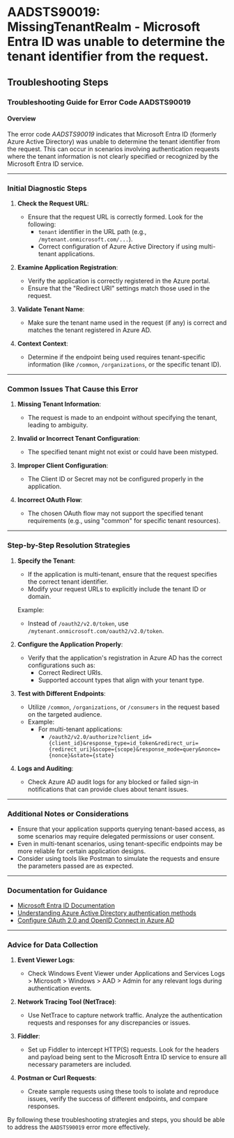 # AADSTS90019: MissingTenantRealm - Microsoft Entra ID was unable to determine the tenant identifier from the request.


## Troubleshooting Steps
### Troubleshooting Guide for Error Code AADSTS90019

#### Overview
The error code *AADSTS90019* indicates that Microsoft Entra ID (formerly Azure Active Directory) was unable to determine the tenant identifier from the request. This can occur in scenarios involving authentication requests where the tenant information is not clearly specified or recognized by the Microsoft Entra ID service.

---

### Initial Diagnostic Steps

1. **Check the Request URL**:
   - Ensure that the request URL is correctly formed. Look for the following:
     - `tenant` identifier in the URL path (e.g., `/mytenant.onmicrosoft.com/...`).
     - Correct configuration of Azure Active Directory if using multi-tenant applications.

2. **Examine Application Registration**:
   - Verify the application is correctly registered in the Azure portal.
   - Ensure that the "Redirect URI" settings match those used in the request.

3. **Validate Tenant Name**:
   - Make sure the tenant name used in the request (if any) is correct and matches the tenant registered in Azure AD.

4. **Context Context**:
   - Determine if the endpoint being used requires tenant-specific information (like `/common`, `/organizations`, or the specific tenant ID).

---

### Common Issues That Cause this Error

1. **Missing Tenant Information**:
   - The request is made to an endpoint without specifying the tenant, leading to ambiguity.

2. **Invalid or Incorrect Tenant Configuration**:
   - The specified tenant might not exist or could have been mistyped.

3. **Improper Client Configuration**:
   - The Client ID or Secret may not be configured properly in the application.

4. **Incorrect OAuth Flow**:
   - The chosen OAuth flow may not support the specified tenant requirements (e.g., using "common" for specific tenant resources).

---

### Step-by-Step Resolution Strategies

1. **Specify the Tenant**:
   - If the application is multi-tenant, ensure that the request specifies the correct tenant identifier.
   - Modify your request URLs to explicitly include the tenant ID or domain.

   Example:
   - Instead of `/oauth2/v2.0/token`, use `/mytenant.onmicrosoft.com/oauth2/v2.0/token`.

2. **Configure the Application Properly**:
   - Verify that the application's registration in Azure AD has the correct configurations such as:
     - Correct Redirect URIs.
     - Supported account types that align with your tenant type.

3. **Test with Different Endpoints**:
   - Utilize `/common`, `/organizations`, or `/consumers` in the request based on the targeted audience.
   - Example:
     - For multi-tenant applications: 
       - `/oauth2/v2.0/authorize?client_id={client_id}&response_type=id_token&redirect_uri={redirect_uri}&scope={scope}&response_mode=query&nonce={nonce}&state={state}`

4. **Logs and Auditing**:
   - Check Azure AD audit logs for any blocked or failed sign-in notifications that can provide clues about tenant issues.

---

### Additional Notes or Considerations

- Ensure that your application supports querying tenant-based access, as some scenarios may require delegated permissions or user consent.
- Even in multi-tenant scenarios, using tenant-specific endpoints may be more reliable for certain application designs.
- Consider using tools like Postman to simulate the requests and ensure the parameters passed are as expected.

---

### Documentation for Guidance

- [Microsoft Entra ID Documentation](https://docs.microsoft.com/en-us/azure/active-directory/)
- [Understanding Azure Active Directory authentication methods](https://docs.microsoft.com/en-us/azure/active-directory/develop/authentication-scenarios)
- [Configure OAuth 2.0 and OpenID Connect in Azure AD](https://docs.microsoft.com/en-us/azure/active-directory/develop/v2-Oauth2-protocols)

---

### Advice for Data Collection

1. **Event Viewer Logs**:
   - Check Windows Event Viewer under Applications and Services Logs > Microsoft > Windows > AAD > Admin for any relevant logs during authentication events.

2. **Network Tracing Tool (NetTrace)**:
   - Use NetTrace to capture network traffic. Analyze the authentication requests and responses for any discrepancies or issues.

3. **Fiddler**:
   - Set up Fiddler to intercept HTTP(S) requests. Look for the headers and payload being sent to the Microsoft Entra ID service to ensure all necessary parameters are included.

4. **Postman or Curl Requests**:
   - Create sample requests using these tools to isolate and reproduce issues, verify the success of different endpoints, and compare responses.

By following these troubleshooting strategies and steps, you should be able to address the `AADSTS90019` error more effectively.